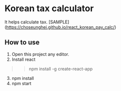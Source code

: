 # Korean tax calculator

It helps calculate tax.
[SAMPLE] (https://choseunghei.github.io/react_korean_pay_calc/)

## How to use

1. Open this project any editor.
2. Install react 
>> npm install -g create-react-app
3. npm install
4. npm start

